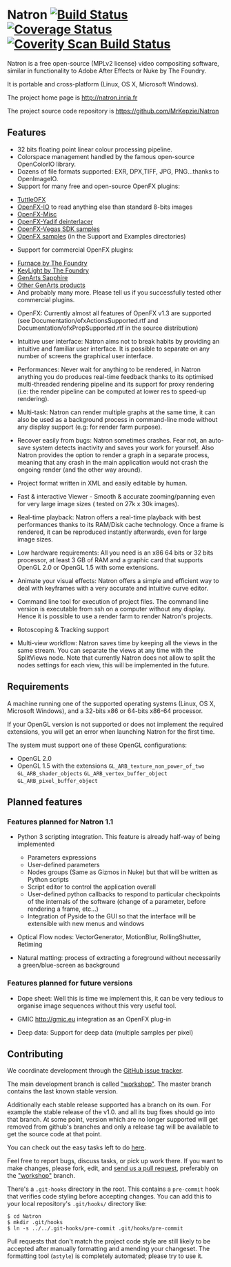 Natron [![Build Status](https://api.travis-ci.org/MrKepzie/Natron.png?branch=workshop)](https://travis-ci.org/MrKepzie/Natron)  [![Coverage Status](https://coveralls.io/repos/MrKepzie/Natron/badge.png?branch=workshop)](https://coveralls.io/r/MrKepzie/Natron?branch=workshop) [![Coverity Scan Build Status](https://scan.coverity.com/projects/2940/badge.svg)](https://scan.coverity.com/projects/2940 "Coverity Badge")
======


Natron is a free open-source (MPLv2 license) video compositing software, similar in functionality to Adobe After Effects or Nuke by The Foundry.

It is portable and cross-platform (Linux, OS X, Microsoft Windows).

The project home page is http://natron.inria.fr

The project source code repository is https://github.com/MrKepzie/Natron

Features
--------

- 32 bits floating point linear colour processing pipeline.
- Colorspace management handled by the famous open-source OpenColorIO library.
- Dozens of file formats supported: EXR, DPX,TIFF, JPG, PNG…thanks to OpenImageIO.
- Support for many free and open-source OpenFX plugins: 
 * [TuttleOFX](https://sites.google.com/site/tuttleofx/)
 * [OpenFX-IO](https://github.com/MrKepzie/openfx-io) to read anything else
   than standard 8-bits images
 * [OpenFX-Misc](https://github.com/devernay/openfx-misc)
 * [OpenFX-Yadif deinterlacer](https://github.com/devernay/openfx-yadif)
 * [OpenFX-Vegas SDK samples](https://github.com/devernay/openfx-vegas)
 * [OpenFX samples](https://github.com/devernay/openfx) (in the Support and Examples directories)

- Support for commercial OpenFX plugins:
 * [Furnace by The Foundry](http://www.thefoundry.co.uk/products/furnace/)
 * [KeyLight by The Foundry](http://www.thefoundry.co.uk/products/plugins/keylight/)
 * [GenArts Sapphire](http://www.genarts.com/software/sapphire/overview)
 * [Other GenArts products](http://www.genarts.com/software/other-vfx-products)
 * And probably many more. Please tell us if you successfully tested other commercial plugins.

- OpenFX: Currently almost all features of OpenFX v1.3 are supported
  (see Documentation/ofxActionsSupported.rtf and
  Documentation/ofxPropSupported.rtf in the source distribution)

- Intuitive user interface: Natron aims not to break habits by providing an intuitive and familiar user
interface.  It is possible to separate on any number of screens the graphical user interface.

- Performances:  Never wait for anything to be rendered, in Natron anything you do produces
real-time feedback thanks to its optimised multi-threaded rendering pipeline and its support for proxy rendering (i.e:
the render pipeline can be computed at lower res to speed-up rendering).

- Multi-task: Natron can render multiple graphs at the same time, it can also be used
as a background process in command-line mode without any display support (e.g: for render farm purpose).

- Recover easily from bugs: Natron sometimes crashes. Fear not, an  auto-save system
detects inactivity and saves your work for yourself. Also Natron provides the option to render
a graph in a separate process, meaning that any crash in the main application
would not crash the ongoing render (and the other way around).

- Project format written in XML and easily editable by human.

- Fast & interactive Viewer - Smooth & accurate  zooming/panning even for very large image sizes (
tested on 27k x 30k images).

- Real-time playback: Natron offers  a real-time playback with best performances thanks to its
RAM/Disk cache technology. Once a frame is rendered, it can be reproduced instantly afterwards, even
for large image sizes.

- Low hardware requirements: All you need is an x86 64 bits or 32 bits processor, at least
3 GB of RAM and a graphic card that supports OpenGL 2.0 or OpenGL 1.5 with some extensions.

- Animate your visual effects: Natron offers a simple and efficient way to deal with keyframes
with a very accurate and intuitive curve editor.

- Command line tool for execution of project files. The command line version is executable
 from ssh on a computer without any display. Hence it is possible to use a render farm
  to render Natron's projects. 
  
- Rotoscoping & Tracking support
  
- Multi-view workflow: Natron saves time by keeping all the views in the same stream. You can separate
the views at any time with the SplitViews node. Note that currently Natron does not allow to split the 
nodes settings for each view, this will be implemented in the future.

Requirements
------------

A machine running one of the supported operating systems (Linux, OS X,
Microsoft Windows), and a 32-bits x86 or 64-bits x86-64 processor.

If your OpenGL version is not supported or does not implement the
required extensions, you will get an error when launching Natron for
the first time.

The system must support one of these OpenGL configurations:
- OpenGL 2.0
- OpenGL 1.5 with the extensions `GL_ARB_texture_non_power_of_two`
  `GL_ARB_shader_objects` `GL_ARB_vertex_buffer_object`
  `GL_ARB_pixel_buffer_object`


Planned features
----------------

### Features planned for Natron 1.1

- Python 3 scripting integration. This feature is already half-way of being implemented
    * Parameters expressions
    * User-defined parameters
    * Nodes groups (Same as Gizmos in Nuke) but that will be written as Python scripts 
    * Script editor to control the application overall
    * User-defined python callbacks to respond to particular checkpoints of the internals of the software (change of a parameter, before rendering a frame, etc…)
    * Integration of Pyside to the GUI so that the interface will be extensible with new menus and windows

- Optical Flow nodes: VectorGenerator, MotionBlur, RollingShutter, Retiming

- Natural matting: process of extracting a foreground without necessarily a green/blue-screen as background

### Features planned for future versions

- Dope sheet: Well this is time we implement this, it can be very tedious to organise image sequences 
without this very useful tool.

- GMIC http://gmic.eu integration as an OpenFX plug-in

- Deep data: Support for deep data (multiple samples per pixel)

Contributing
------------

We coordinate development through the [GitHub issue
tracker](https://github.com/MrKepzie/Natron/issues).

The main development branch is called
["workshop"](https://github.com/MrKepzie/Natron/tree/workshop).
The master branch contains the last known stable version.

Additionally each stable release supported has a branch on its own.
For example the stable release of the v1.0. and all its bug fixes should go into that 
branch.
At some point,  version which are no longer supported will get removed from github's branches
and only a release tag will be available to get the source code at that point.

You can check out the easy tasks left to do [here](https://natron.inria.fr/easy-task-list/).

Feel free to report bugs, discuss tasks, or pick up work there. If you want to make
changes, please fork, edit, and [send us a pull
request](https://github.com/MrKepzie/Natron/pull/new/workshop),
preferably on the ["workshop"](https://github.com/MrKepzie/Natron/tree/workshop)
branch.

There's a `.git-hooks` directory in the root. This contains a `pre-commit`
hook that verifies code styling before accepting changes. You can add this to
your local repository's `.git/hooks/` directory like:

    $ cd Natron
    $ mkdir .git/hooks
    $ ln -s ../../.git-hooks/pre-commit .git/hooks/pre-commit


Pull requests that don't match the project code style are still likely to be
accepted after manually formatting and amending your changeset. The formatting
tool (`astyle`) is completely automated; please try to use it.
